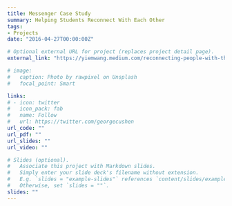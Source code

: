 ```yaml
---
title: Messenger Case Study
summary: Helping Students Reconnect With Each Other
tags:
- Projects
date: "2016-04-27T00:00:00Z"

# Optional external URL for project (replaces project detail page).
external_link: "https://yiemwang.medium.com/reconnecting-people-with-their-old-friends-messenger-case-study-19985a2a3e2b"

# image:
#   caption: Photo by rawpixel on Unsplash
#   focal_point: Smart

links:
# - icon: twitter
#   icon_pack: fab
#   name: Follow
#   url: https://twitter.com/georgecushen
url_code: ""
url_pdf: ""
url_slides: ""
url_video: ""

# Slides (optional).
#   Associate this project with Markdown slides.
#   Simply enter your slide deck's filename without extension.
#   E.g. `slides = "example-slides"` references `content/slides/example-slides.md`.
#   Otherwise, set `slides = ""`.
slides: ""
---
```

